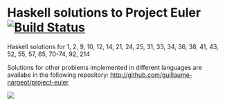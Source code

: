 Haskell solutions to Project Euler [![Build Status](https://travis-ci.org/guillaume-nargeot/guillaume-nargeot.github.io.png?branch=master)](https://travis-ci.org/guillaume-nargeot/guillaume-nargeot.github.io)
=====================

Haskell solutions for 1, 2, 9, 10, 12, 14, 21, 24, 25, 31, 33, 34, 36, 38, 41, 43, 52, 55, 57, 65, 70-74, 92, 214

Solutions for other problems implemented in different languages are availabe in the following repository: http://github.com/guillaume-nargeot/project-euler

<img src="http://projecteuler.net/profile/killy971.png"/>
